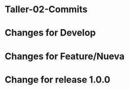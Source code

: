 # Taller-02-Commits

# Changes for Develop

# Changes for Feature/Nueva

# Change for release 1.0.0
